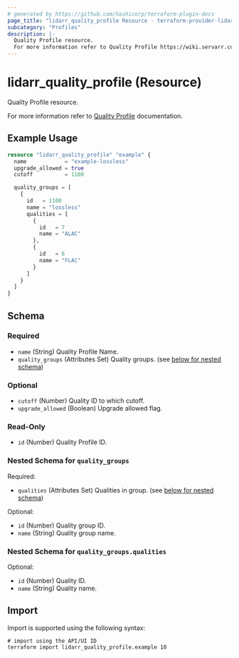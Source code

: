 ```yaml
---
# generated by https://github.com/hashicorp/terraform-plugin-docs
page_title: "lidarr_quality_profile Resource - terraform-provider-lidarr"
subcategory: "Profiles"
description: |-
  Quality Profile resource.
  For more information refer to Quality Profile https://wiki.servarr.com/lidarr/settings#quality-profiles documentation.
---
```


# lidarr_quality_profile (Resource)

<!-- subcategory:Profiles -->Quality Profile resource.
For more information refer to [Quality Profile](https://wiki.servarr.com/lidarr/settings#quality-profiles) documentation.

## Example Usage

```terraform
resource "lidarr_quality_profile" "example" {
  name            = "example-lossless"
  upgrade_allowed = true
  cutoff          = 1100

  quality_groups = [
    {
      id   = 1100
      name = "lossless"
      qualities = [
        {
          id   = 7
          name = "ALAC"
        },
        {
          id   = 6
          name = "FLAC"
        }
      ]
    }
  ]
}
```

<!-- schema generated by tfplugindocs -->
## Schema

### Required

- `name` (String) Quality Profile Name.
- `quality_groups` (Attributes Set) Quality groups. (see [below for nested schema](#nestedatt--quality_groups))

### Optional

- `cutoff` (Number) Quality ID to which cutoff.
- `upgrade_allowed` (Boolean) Upgrade allowed flag.

### Read-Only

- `id` (Number) Quality Profile ID.

<a id="nestedatt--quality_groups"></a>
### Nested Schema for `quality_groups`

Required:

- `qualities` (Attributes Set) Qualities in group. (see [below for nested schema](#nestedatt--quality_groups--qualities))

Optional:

- `id` (Number) Quality group ID.
- `name` (String) Quality group name.

<a id="nestedatt--quality_groups--qualities"></a>
### Nested Schema for `quality_groups.qualities`

Optional:

- `id` (Number) Quality ID.
- `name` (String) Quality name.

## Import

Import is supported using the following syntax:

```shell
# import using the API/UI ID
terraform import lidarr_quality_profile.example 10
```
